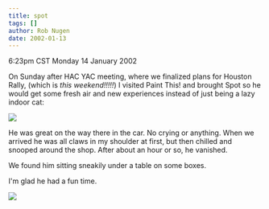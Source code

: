 ```yaml
---
title: spot
tags: []
author: Rob Nugen
date: 2002-01-13
---
```


<title></title>
<p class=date>6:23pm CST Monday 14 January 2002</p>

<p>On Sunday after HAC YAC meeting, where we finalized plans for
Houston Rally, (which is <em>this weekend!!!!!</em>) I visited Paint
This! and brought Spot so he would get some fresh air and new
experiences instead of just being a lazy indoor cat:</p>

<p><a href='/images/cats/spot_12jan2002.jpg'><img src='/images/cats/thumbs/spot_12jan2002.jpg'></a></p>

<p>He was great on the way there in the car.  No crying or anything.
When we arrived he was all claws in my shoulder at first, but then
chilled and snooped around the shop.  After about an hour or so, he
vanished.</p>

<p>We found him sitting sneakily under a table on some boxes.</p>

<p>I'm glad he had a fun time.</p>

<p><img src='/images/rob/wL-ROB.gif'/></p>

